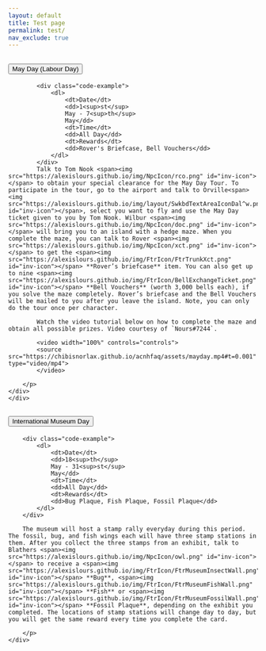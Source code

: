 ```yaml
---
layout: default
title: Test page
permalink: test/
nav_exclude: true
---
```


<div class="accordion-container">
    <div class="ac">
        <h2 class="ac-header">
            <button class="ac-trigger">May Day (Labour Day)</button>
        </h2>
    <div class="ac-panel">
        <p class="ac-text" markdown="block">

            <div class="code-example">
                <dl>
                    <dt>Date</dt>
                    <dd>1<sup>st</sup>
                    May - 7<sup>th</sup>
                    May</dd>
                    <dt>Time</dt>
                    <dd>All Day</dd>
                    <dt>Rewards</dt>
                    <dd>Rover's Briefcase, Bell Vouchers</dd>
                </dl>
            </div>
            Talk to Tom Nook <span><img src="https://alexislours.github.io/img/NpcIcon/rco.png" id="inv-icon"></span> to obtain your special clearance for the May Day Tour. To participate in the tour, go to the airport and talk to Orville<span><img src="https://alexislours.github.io/img/layout/SwkbdTextAreaIconDal^w.png" id="inv-icon"></span>, select you want to fly and use the May Day ticket given to you by Tom Nook. Wilbur <span><img src="https://alexislours.github.io/img/NpcIcon/doc.png" id="inv-icon"></span> will bring you to an island with a hedge maze. When you complete the maze, you can talk to Rover <span><img src="https://alexislours.github.io/img/NpcIcon/xct.png" id="inv-icon"></span> to get the <span><img src="https://alexislours.github.io/img/FtrIcon/FtrTrunkXct.png" id="inv-icon"></span> **Rover’s briefcase** item. You can also get up to nine <span><img src="https://alexislours.github.io/img/FtrIcon/BellExchangeTicket.png" id="inv-icon"></span> **Bell Vouchers** (worth 3,000 bells each), if you solve the maze completely. Rover’s briefcase and the Bell Vouchers will be mailed to you after you leave the island. Note, you can only do the tour once per character.

            Watch the video tutorial below on how to complete the maze and obtain all possible prizes. Video courtesy of `Nours#7244`.

            <video width="100%" controls="controls">
            <source src="https://chibisnorlax.github.io/acnhfaq/assets/mayday.mp4#t=0.001" type="video/mp4">
            </video>
            
        </p>
    </div>
    </div>

  <div class="ac">
    <h2 class="ac-header">
      <button class="ac-trigger">International Museum Day</button>
    </h2>
    <div class="ac-panel">
      <p class="ac-text" markdown="block">
      
        <div class="code-example">
            <dl>
                <dt>Date</dt>
                <dd>18<sup>th</sup>
                May - 31<sup>st</sup>
                May</dd>
                <dt>Time</dt>
                <dd>All Day</dd>
                <dt>Rewards</dt>
                <dd>Bug Plaque, Fish Plaque, Fossil Plaque</dd>
            </dl>
        </div>

        The museum will host a stamp rally everyday during this period. The fossil, bug, and fish wings each will have three stamp stations in them. After you collect the three stamps from an exhibit, talk to Blathers <span><img src="https://alexislours.github.io/img/NpcIcon/owl.png" id="inv-icon"></span> to receive a <span><img src="https://alexislours.github.io/img/FtrIcon/FtrMuseumInsectWall.png" id="inv-icon"></span> **Bug**, <span><img src="https://alexislours.github.io/img/FtrIcon/FtrMuseumFishWall.png" id="inv-icon"></span> **Fish** or <span><img src="https://alexislours.github.io/img/FtrIcon/FtrMuseumFossilWall.png" id="inv-icon"></span> **Fossil Plaque**, depending on the exhibit you completed. The locations of stamp stations will change day to day, but you will get the same reward every time you complete the card.

        </p>
    </div>
</div>

<script>
  new Accordion('.accordion-container');
</script>